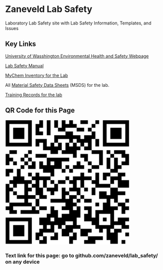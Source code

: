 # Zaneveld Lab Safety

Laboratory Lab Safety site with Lab Safety Information, Templates, and Issues


## Key Links

[University of Wasshington Environmental Health and Safety Webpage](https://www.ehs.washington.edu/research-lab/laboratory-safety)

[Lab Safety Manual](https://ehs.washington.edu/system/files/resources/lsm.pdf)

[MyChem Inventory for the Lab](https://mychem.ehs.washington.edu/Inventory/InventoryList?roomOwnerID=10873&page=1)

All [Material Safety Data Sheets](./MSDS/) (MSDS) for the lab.  

[Training Records for the lab](./Training)

## QR Code for this Page

<img src="./resources/QR_code.png" width="400"  description="A QR code for accessing this page, github.com/zaneveld/lab_safety/">

### Text link for this page: go to github.com/zaneveld/lab_safety/ on any device
